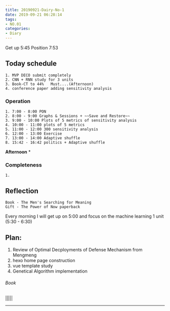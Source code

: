```yaml
---
title: 20190921-Dairy-No-1
date: 2019-09-21 06:28:14
tags:
- NO.01
categories:
- Diary
---
```



Get up 5:45  Position 7:53

## Today schedule
	1. MVP DECO submit completely
	2. CNN + RNN study for 3 units
	3. Book-CT to 44% 	Must....(Afternoon)
	4. conference paper adding sensitivity analysis

### Operation
	1. 7:00 - 8:00 PON
	2. 8:00 - 9:00 Graphs & Sessions + ~~Save and Restore~~
	3. 9:00 - 10:00 Plots of 5 metrics of sensitivity analysis
	4. 10:00 - 11:00 plots of 5 metrics
	5. 11:00 - 12:00 300 sensitivity analysis
	6. 12:00 - 13:00 Exercise
	7. 13:00 - 14:00 Adaptive shuffle
	8. 15:42 - 16:42 politics + Adaptive shuffle 

**Afternoon** 
	* 

	

### Completeness
	1. 


## Reflection
 	Book - The Men's Searching for Meaning
 	Gift - The Power of Now paperback

 Every morning I will get up on 5:00 and focus on the machine learning 1 unit (5:30 - 6:30)


## Plan: 
1. Review of Optimal Decployments of Defense Mechanism from Mengmeng
2. hexo home page construction 
3. vue template study
4. Genetical Algorithm implementation

###### Book

|||||


---




